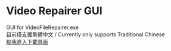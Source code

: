 # Video Repairer GUI
GUI for VideoFileRepairer.exe<br>
目前僅支援繁體中文 / Currently only supports Traditional Chinese<br>
[點我進入下載頁面](https://github.com/AvianJay/VideoFileRepairerGUI/releases/latest)
